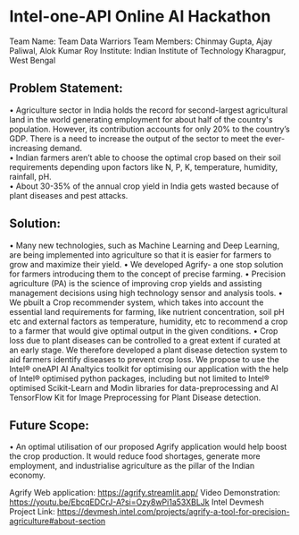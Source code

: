 # Intel-one-API Online AI Hackathon
Team Name: Team Data Warriors 
Team Members: Chinmay Gupta, Ajay Paliwal, Alok Kumar Roy
Institute: Indian Institute of Technology Kharagpur, West Bengal
## Problem Statement: 
• Agriculture sector in India holds the record for second-largest agricultural land in the world generating employment for about half of the country's population. However, its contribution accounts for only 20% to the country’s GDP. There is a need to increase the output of the sector to meet the ever-increasing demand.  
• Indian farmers aren’t able to choose the optimal crop based on their soil requirements depending upon factors like N, P, K, temperature, humidity, rainfall, pH.   
• About 30-35% of the annual crop yield in India gets wasted because of plant diseases and pest attacks.  

## Solution: 
• Many new technologies, such as Machine Learning and Deep Learning, are being implemented into agriculture so that it is easier for farmers to grow and maximize their yield. 
• We developed Agrify- a one stop solution for farmers introducing them to the concept of precise farming. • Precision agriculture (PA) is the science of improving crop yields and assisting management decisions using high technology sensor and analysis tools. 
• We pbuilt a Crop recommender system, which takes into account the essential land requirements for farming, like nutrient concentration, soil pH etc and external factors as temperature, humidity, etc to recommend a crop to a farmer that would give optimal output in the given conditions. 
• Crop loss due to plant diseases can be controlled to a great extent if curated at an early stage. We therefore developed a plant disease detection system to aid farmers identify diseases to prevent crop loss. We propose to use the Intel® oneAPI AI Analtyics toolkit for optimising our application with the help of Intel® optimised python packages, including but not limited to Intel® optimised Scikit-Learn and Modin libraries for data-preprocessing and AI TensorFlow Kit for Image Preprocessing for Plant Disease detection. 

## Future Scope: 
• An optimal utilisation of our proposed Agrify application would help boost the crop production. It would reduce food shortages, generate more employment, and industrialise agriculture as the pillar of the Indian economy.

Agrify Web application: https://agrify.streamlit.app/
Video Demonstration: https://youtu.be/EbcqEDCrJ-A?si=Ozy8wPi1a53XBLJk
Intel Devmesh Project Link: https://devmesh.intel.com/projects/agrify-a-tool-for-precision-agriculture#about-section

